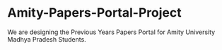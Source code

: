 # Amity-Papers-Portal-Project
We are designing the Previous Years Papers Portal for Amity University Madhya Pradesh Students.
